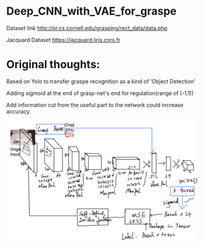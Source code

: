 # Deep_CNN_with_VAE_for_graspe
Dataset link http://pr.cs.cornell.edu/grasping/rect_data/data.php
  
  Jacquard Dataset https://jacquard.liris.cnrs.fr 
  # Original thoughts:
  Based on Yolo to transfer graspe recognition as a kind of 'Object Detection'  
  
  Adding sigmoid at the end of grasp-net's end for regulation(range of (-1,1))  
  
  Add information cut from the useful part to the network could increase accuracy.
![image](https://github.com/YunchuZhang/Deep_CNN_with_VAE_for_graspe/blob/master/result/a.png)

